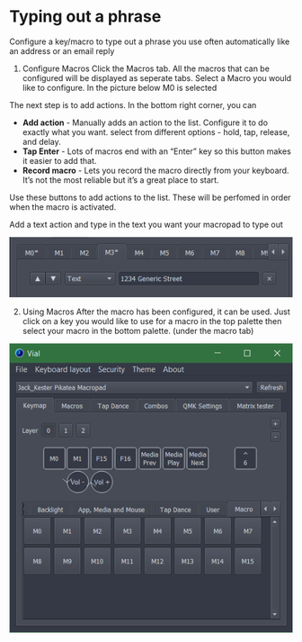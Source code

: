 # Typing out a phrase

Configure a key/macro to type out a phrase you use often automatically like an address or an email reply

1. Configure Macros
Click the Macros tab. All the macros that can be configured will be displayed as seperate tabs. Select a Macro you would like to configure. In the picture below M0 is selected

<!-- TODO add image -->

The next step is to add actions. In the bottom right corner, you can

- **Add action** - Manually adds an action to the list. Configure it to do exactly what you want. select from different options - hold, tap, release, and delay.
- **Tap Enter** - Lots of macros end with an “Enter” key so this button makes it easier to add that.
- **Record macro** - Lets you record the macro directly from your keyboard. It’s not the most reliable but it’s a great place to start.

Use these buttons to add actions to the list. These will be perfomed in order when the macro is activated.

Add a text action and type in the text you want your macropad to type out

![img](/assets/ExtraTipsAndTricks/macro-street-address.png)

2. Using Macros
After the macro has been configured, it can be used. Just click on a key you would like to use for a macro in the top palette then select your macro in the bottom palette. (under the macro tab)

![img](/assets/ExtraTipsAndTricks/macro-overview.png)
